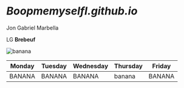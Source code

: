 # *BoopmemyselfI.github.io*
Jon Gabriel Marbella 

LG **Brebeuf**

![banana](https://user-images.githubusercontent.com/122419213/212210995-b219ceca-0e4b-4555-b307-628b40261e53.png)


| Monday | Tuesday | Wednesday | Thursday | Friday |
|--------|---------|-----------|----------|--------|
|BANANA|BANANA|BANANA|banana|BANANA|
